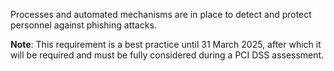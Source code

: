 Processes and automated mechanisms are in place to detect and protect personnel against phishing attacks.

**Note**: This requirement is a best practice until 31 March 2025, after which it will be required and must be fully considered during a PCI DSS assessment.
